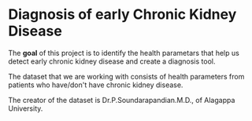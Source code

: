 # Diagnosis of early Chronic Kidney Disease

The **goal** of this project is to identify the health parametars that help us detect early chronic kidney disease and create a diagnosis tool.

The dataset that we are working with consists of health parameters from patients who have/don't have chronic kidney disease. 

The creator of the dataset is Dr.P.Soundarapandian.M.D., of Alagappa University.
